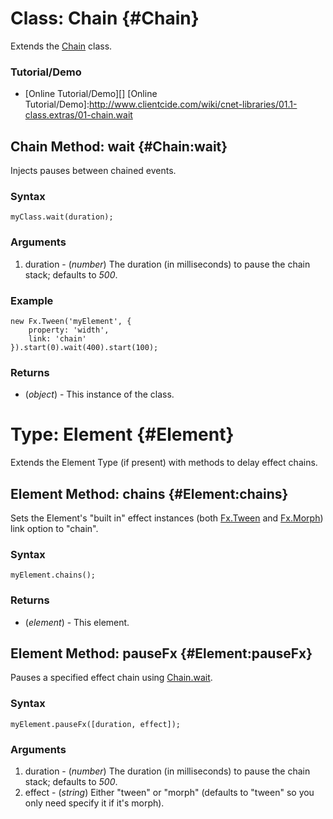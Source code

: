 Class: Chain {#Chain}
=====================
Extends the [Chain][] class.

### Tutorial/Demo

* [Online Tutorial/Demo][]
[Online Tutorial/Demo]:http://www.clientcide.com/wiki/cnet-libraries/01.1-class.extras/01-chain.wait

Chain Method: wait {#Chain:wait}
--------------------------------

Injects pauses between chained events.

### Syntax

	myClass.wait(duration);

### Arguments

1. duration - (*number*) The duration (in milliseconds) to pause the chain stack; defaults to *500*.

### Example

	new Fx.Tween('myElement', {
		property: 'width',
		link: 'chain'
	}).start(0).wait(400).start(100);

### Returns

* (*object*) - This instance of the class.

Type: Element {#Element}
==========================

Extends the Element Type (if present) with methods to delay effect chains.

Element Method: chains {#Element:chains}
----------------------------------------

Sets the Element's "built in" effect instances (both [Fx.Tween][] and [Fx.Morph][]) link option to "chain".

### Syntax

	myElement.chains();

### Returns

* (*element*) - This element.

Element Method: pauseFx {#Element:pauseFx}
------------------------------------------

Pauses a specified effect chain using [Chain.wait][].

### Syntax

	myElement.pauseFx([duration, effect]);

### Arguments

1. duration - (*number*) The duration (in milliseconds) to pause the chain stack; defaults to *500*.
2. effect - (*string*) Either "tween" or "morph" (defaults to "tween" so you only need specify it if it's morph).

[Fx.Tween]: /core/Fx/Fx.Tween
[Fx.Morph]: /core/Fx/Fx.Morph
[Chain]: /core/Class/Class.Extras#Chain
[Chain.wait]: #Chain:wait

